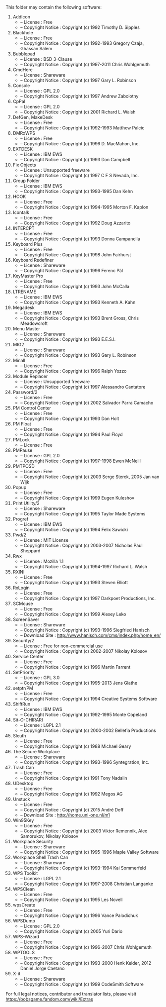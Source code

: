 ﻿This folder may contain the following software:

1. AddIcon
   - – License : Free
   - – Copyright Notice : Copyright (c) 1992 Timothy D. Sipples
3. Blackhole
   - – License : Free
   - – Copyright Notice : Copyright (c) 1992-1993 Gregory Czaja, Ghassan Salem
4. Bubblepad
   - – License : BSD 3-Clause
   - – Copyright Notice : Copyright (c) 1997-2011 Chris Wohlgemuth
5. CmdHere
   - – License : Shareware
   - – Copyright Notice : Copyright (c) 1997 Gary L. Robinson
6. Console
   - – License : GPL 2.0
   - – Copyright Notice : Copyright (c) 1997 Andrew Zabolotny
7. CpPal
   - – License : GPL 2.0
   - – Copyright Notice : Copyright (c) 2001 Richard L. Walsh
8. DefGen, MakeDesk
   - – License : Free
   - – Copyright Notice : Copyright (c) 1992-1993 Matthew Palcic
9. DMRxWPS
    - – License : Free
    - – Copyright Notice : Copyright (c) 1996 D. MacMahon, Inc.
10. EXTDESK
    - – License : IBM EWS
    - – Copyright Notice : Copyright (c) 1993 Dan Campbell
11. Fix Objects
    - – License : Unsupported freeware
    - – Copyright Notice : Copyright (c) 1997 C F S Nevada, Inc.
12. Group Folder
    - – License : IBM EWS
    - – Copyright Notice : Copyright (c) 1993-1995 Dan Kehn
13. HOOK
    - – License : Free
    - – Copyright Notice : Copyright (c) 1994-1995 Morton F. Kaplon
14. Icontalk
    - – License : Free
    - – Copyright Notice : Copyright (c) 1992 Doug Azzarito
15. INTERCPT
    - – License : Free
    - – Copyright Notice : Copyright (c) 1993 Donna Campanella
16. Keyboard Plus
    - – License : Free
    - – Copyright Notice : Copyright (c) 1998 John Fairhurst
17. Keyboard Redefiner
    - – License : Shareware
    - – Copyright Notice : Copyright (c) 1996 Ferenc Pál
18. KeyMaster Pro
    - – License : Free
    - – Copyright Notice : Copyright (c) 1993 John McCalla
19. LTRENAME
    - – License : IBM EWS
    - – Copyright Notice : Copyright (c) 1993 Kenneth A. Kahn
20. Megadesk
    - – License : IBM EWS
    - – Copyright Notice : Copyright (c) 1993 Brent Gross, Chris Meadowcroft
21. Menu Master
    - – License : Shareware
    - – Copyright Notice : Copyright (c) 1993 E.E.S.I.
22. MIG2
    - – License : Shareware
    - – Copyright Notice : Copyright (c) 1993 Gary L. Robinson
23. Minall
    - – License : Free
    - – Copyright Notice : Copyright (c) 1996 Ralph Yozzo
24. Module Replacer
    - – License : Unsupported freeware
    - – Copyright Notice : Copyright (c) 1997 Alessandro Cantatore
25. Password/2
    - – License : Free
    - – Copyright Notice : Copyright (c) 2002 Salvador Parra Camacho
26. PM Control Center
    - – License : Free
    - – Copyright Notice : Copyright (c) 1993 Dan Holt
27. PM Float
    - – License : Free
    - – Copyright Notice : Copyright (c) 1994 Paul Floyd
28. PMLock
    - – License : Free
29. PMPause
    - – License : GPL 2.0
    - – Copyright Notice : Copyright (c) 1997-1998 Ewen McNeill
30. PMTPOSD
    - – License : Free
    - – Copyright Notice : Copyright (c) 2003 Serge Sterck, 2005 Jan van Wijk
31. Popup
    - – License : Free
    - – Copyright Notice : Copyright (c) 1999 Eugen Kuleshov
32. Print Utility/2
    - – License : Shareware
    - – Copyright Notice : Copyright (c) 1995 Taylor Made Systems
33. Progref
    - – License : IBM EWS
    - – Copyright Notice : Copyright (c) 1994 Felix Sawicki
34. Pwd/2
    - – License : MIT License
    - – Copyright Notice : Copyright (c) 2003-2007 Nicholas Paul Sheppard
35. Rwx
    - – License : Mozilla 1.1
    - – Copyright Notice : Copyright (c) 1994-1997 Richard L. Walsh
36. RXINI
    - – License : Free
    - – Copyright Notice : Copyright (c) 1993 Steven Elliott
37. RxLogin
    - – License : Free
    - – Copyright Notice : Copyright (c) 1997 Darkpoet Productions, Inc.
38. SCMouse
    - – License : Free
    - – Copyright Notice : Copyright (c) 1999 Alexey Leko
39. ScreenSaver
    - – License : Shareware
    - – Copyright Notice : Copyright (c) 1993-1996 Siegfried Hanisch
    - – Download Site : http://www.hanisch.com/cms/index.php/home_en/
40. Security/2
    - – License : Free for non-commercial use
    - – Copyright Notice : Copyright (c) 2002-2007 Nikolay Kolosov
41. Service Center
    - – License : Free
    - – Copyright Notice : Copyright (c) 1996 Martin Farrent
42. SetPriority
    - – License : GPL 3.0
    - – Copyright Notice : Copyright (c) 1995-2013 Jens Glathe
43. setptr/PM
    - – License : Free
    - – Copyright Notice : Copyright (c) 1994 Creative Systems Software
44. ShiftRun
    - – License : IBM EWS
    - – Copyright Notice : Copyright (c) 1992-1995 Monte Copeland
45. Sit-O-CHIRARI
    - – License : LGPL 2.1
    - – Copyright Notice : Copyright (c) 2000-2002 Bellefia Productions
46. Sleuth
    - – License : Free
    - – Copyright Notice : Copyright (c) 1988 Michael Geary
47. The Secure Workplace
    - – License : Shareware
    - – Copyright Notice : Copyright (c) 1993-1996 Syntegration, Inc.
48. Trash Can
    - – License : Free
    - – Copyright Notice : Copyright (c) 1991 Tony Nadalin
49. UDesktop
    - – License : Free
    - – Copyright Notice : Copyright (c) 1992 Megos AG
50. Unstuck
    - – License : Free
    - – Copyright Notice : Copyright (c) 2015 André Doff
    - – Download Site : http://home.uni-one.nl/m1
51. Win95Key
    - – License : Free
    - – Copyright Notice : Copyright (c) 2003 Viktor Remennik, Alex Samorukov, Nikolay Kolosov
52. Workplace Security
    - – License : Shareware
    - – Copyright Notice : Copyright (c) 1995-1996 Maple Valley Software
53. Workplace Shell Trash Can
    - – License : Shareware
    - – Copyright Notice : Copyright (c) 1993-1994 Kai Sommerfeld
54. WPS Toolkit
    - – License : LGPL 2.1
    - – Copyright Notice : Copyright (c) 1997-2008 Christian Langanke
55. WPSClean
    - – License : Free
    - – Copyright Notice : Copyright (c) 1995 Les Novell
56. wpsCreate
    - – License : Free
    - – Copyright Notice : Copyright (c) 1996 Vance Palodichuk
57. WPSDump
    - – License : GPL 2.0
    - – Copyright Notice : Copyright (c) 2005 Yuri Dario
58. WPS-Wizard
    - – License : Free
    - – Copyright Notice : Copyright (c) 1996-2007 Chris Wohlgemuth
59. WPTOOLS
    - – License : Free
    - – Copyright Notice : Copyright (c) 1993-2000 Henk Kelder, 2012 Daniel Jorge Caetano
60. X-it
    - – License : Shareware
    - – Copyright Notice : Copyright (c) 1999 CodeSmith Software

For full legal notices, contributor and translator lists, please visit https://bobsgame.fandom.com/wiki/Extras